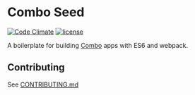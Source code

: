 # Combo Seed

[![Code Climate](https://codeclimate.com/github/combojs/combo-seed/badges/gpa.svg)](https://codeclimate.com/github/combojs/combo-seed)
[![license](https://img.shields.io/github/license/mashape/apistatus.svg)](https://opensource.org/licenses/MIT)

A boilerplate for building [Combo](http://www.combojs.com) apps with ES6 and webpack.

## Contributing

See [CONTRIBUTING.md](CONTRIBUTING.md)
